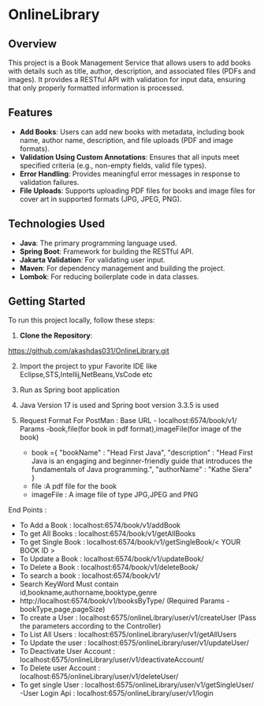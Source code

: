 # OnlineLibrary


## Overview

This project is a Book Management Service that allows users to add books with details such as title, author, description, and associated files (PDFs and images). It provides a RESTful API with validation for input data, ensuring that only properly formatted information is processed.

## Features

- **Add Books**: Users can add new books with metadata, including book name, author name, description, and file uploads (PDF and image formats).
- **Validation Using Custom Annotations**: Ensures that all inputs meet specified criteria (e.g., non-empty fields, valid file types).
- **Error Handling**: Provides meaningful error messages in response to validation failures.
- **File Uploads**: Supports uploading PDF files for books and image files for cover art in supported formats (JPG, JPEG, PNG).

## Technologies Used

- **Java**: The primary programming language used.
- **Spring Boot**: Framework for building the RESTful API.
- **Jakarta Validation**: For validating user input.
- **Maven**: For dependency management and building the project.
- **Lombok**: For reducing boilerplate code in data classes.

## Getting Started

To run this project locally, follow these steps:

1. **Clone the Repository**:
  
  https://github.com/akashdas031/OnlineLibrary.git

2. Import the project to ypur Favorite IDE like Eclipse,STS,Intellij,NetBeans,VsCode etc
3. Run as Spring boot application
4. Java Version 17 is used and Spring boot version 3.3.5 is used

5. Request Format For PostMan :
    Base URL - localhost:6574/book/v1/
    Params -book,file(for book in pdf format),imageFile(for image of the book)
    - book ={
    "bookName" : "Head First Java",
    "description" : "Head First Java is an engaging and beginner-friendly guide that introduces the fundamentals of Java programming.",
    "authorName" : "Kathe Siera" }
    -  file :A pdf file for the book
    - imageFile : A image file of type JPG,JPEG and PNG
  

End Points :
- To Add a Book : localhost:6574/book/v1/addBook
- To get All Books : localhost:6574/book/v1/getAllBooks
- To get Single Book : localhost:6574/book/v1/getSingleBook/< YOUR BOOK ID >
- To Update a Book : localhost:6574/book/v1/updateBook/<Your Book ID >
- To Delete a Book : localhost:6574/book/v1/deleteBook/<Your Book ID >
- To search a book : localhost:6574/book/v1/<search Keyword>
- Search KeyWord Must contain id,bookname,authorname,booktype,genre
- http://localhost:6574/book/v1/booksByType/ (Required Params -bookType,page,pageSize)
- To create a User : localhost:6575/onlineLibrary/user/v1/createUser (Pass the parameters according to the Controller)
- To List All Users : localhost:6575/onlineLibrary/user/v1/getAllUsers
- To Update the user : localhost:6575/onlineLibrary/user/v1/updateUser/<your user id>
- To Deactivate User Account : localhost:6575/onlineLibrary/user/v1/deactivateAccount/<your user id>
- To Delete user Account : localhost:6575/onlineLibrary/user/v1/deleteUser/<Your user Id>
- To get single User : localhost:6575/onlineLibrary/user/v1/getSingleUser/<Your User Id>
-User Login Api : localhost:6575/onlineLibrary/user/v1/login
